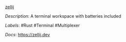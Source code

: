 [zellij](https://github.com/zellij-org/zellij)

*Description*: A terminal workspace with batteries included

*Labels*: #Rust #Terminal #Multiplexer

*Docs*: https://zellij.dev
